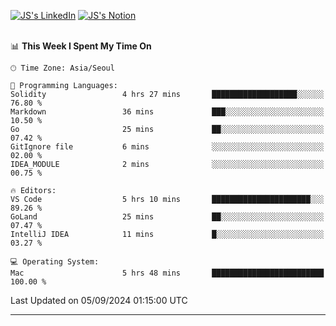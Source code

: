 
[![JS's LinkedIn](https://img.shields.io/badge/LinkedIn-blue?style=for-the-badge&logo=linkedin)](https://www.linkedin.com/in/jaeseung-lee-5a2a32139/) 
[![JS's Notion](https://img.shields.io/badge/Notion-black?style=for-the-badge&logo=notion)](https://bit.ly/ljswiki1) <br><br>
<!-- ![JS's GitHub stats](https://github-readme-stats-lemon-five.vercel.app/api?username=tkxkd0159&hide=contribs,prs,stars,issues&show_icons=true&theme=react&include_all_commits=true)   -->
<!-- ![Top Langs](https://github-readme-stats-lemon-five.vercel.app/api/top-langs/?username=tkxkd0159&layout=compact&hide=jupyter%20notebook,scss,html,css&langs_count=10)  -->


<!--START_SECTION:waka-->
📊 **This Week I Spent My Time On** 

```text
🕑︎ Time Zone: Asia/Seoul

💬 Programming Languages: 
Solidity                 4 hrs 27 mins       ███████████████████░░░░░░   76.80 % 
Markdown                 36 mins             ███░░░░░░░░░░░░░░░░░░░░░░   10.50 % 
Go                       25 mins             ██░░░░░░░░░░░░░░░░░░░░░░░   07.42 % 
GitIgnore file           6 mins              ░░░░░░░░░░░░░░░░░░░░░░░░░   02.00 % 
IDEA_MODULE              2 mins              ░░░░░░░░░░░░░░░░░░░░░░░░░   00.75 % 

🔥 Editors: 
VS Code                  5 hrs 10 mins       ██████████████████████░░░   89.26 % 
GoLand                   25 mins             ██░░░░░░░░░░░░░░░░░░░░░░░   07.47 % 
IntelliJ IDEA            11 mins             █░░░░░░░░░░░░░░░░░░░░░░░░   03.27 % 

💻 Operating System: 
Mac                      5 hrs 48 mins       █████████████████████████   100.00 % 
```


 Last Updated on 05/09/2024 01:15:00 UTC
<!--END_SECTION:waka-->

---
<!---
<a href="https://github.com/tkxkd0159/books">
  <img align="center" src="https://github-readme-stats-lemon-five.vercel.app/api/pin/?username=tkxkd0159&repo=books&theme=react" />
</a>
-->

<!---
- 🔭 I’m currently working on ...
- 🌱 I’m currently learning blockchain and distributed network
- 👯 I’m looking to collaborate on ...
- 🤔 I’m looking for help with ...
- 💬 Ask me about ...
- 📫 How to reach me: ...
- 😄 Pronouns: ...
- ⚡ Fun fact: ...
-->
